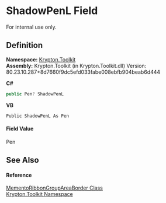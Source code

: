 # ShadowPenL Field


For internal use only.



## Definition
**Namespace:** <a href="79d2eac2-21f4-54ff-7552-b20c33c30600.md">Krypton.Toolkit</a>  
**Assembly:** Krypton.Toolkit (in Krypton.Toolkit.dll) Version: 80.23.10.287+8d7660f9dc5efd033fabe008ebfb904beab6d444

**C#**
``` C#
public Pen? ShadowPenL
```
**VB**
``` VB
Public ShadowPenL As Pen
```



#### Field Value
Pen

## See Also


#### Reference
<a href="6d01677f-5594-cb15-8c83-8cf3b85f7203.md">MementoRibbonGroupAreaBorder Class</a>  
<a href="79d2eac2-21f4-54ff-7552-b20c33c30600.md">Krypton.Toolkit Namespace</a>  
